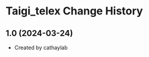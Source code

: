 Taigi_telex Change History
====================

1.0 (2024-03-24)
----------------
* Created by cathaylab
